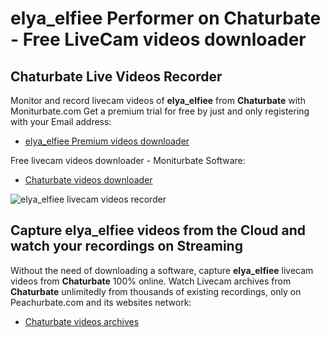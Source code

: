 # elya_elfiee Performer on Chaturbate - Free LiveCam videos downloader

## Chaturbate Live Videos Recorder

Monitor and record livecam videos of **elya_elfiee** from **Chaturbate** with Moniturbate.com
Get a premium trial for free by just and only registering with your Email address:
* [elya_elfiee Premium videos downloader](https://moniturbate.com/request-demo-licence-key.html)

Free livecam videos downloader - Moniturbate Software:
* [Chaturbate videos downloader](https://moniturbate.com/moniturbate-download-software.html)

![elya_elfiee livecam videos recorder](https://peachurnet.com/templates/moniturbate-software.png)


## Capture elya_elfiee videos from the Cloud and watch your recordings on Streaming

Without the need of downloading a software, capture **elya_elfiee** livecam videos from **Chaturbate** 100% online.
Watch Livecam archives from **Chaturbate** unlimitedly from thousands of existing recordings, only on Peachurbate.com and its websites network:
* [Chaturbate videos archives](https://peachurnet.com/)